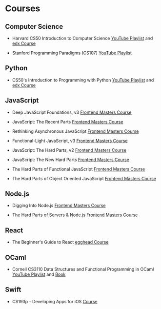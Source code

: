 # Courses

## Computer Science

- Harvard CS50 Introduction to Computer Science
[YouTube Playlist](https://www.youtube.com/playlist?list=PLhQjrBD2T380F_inVRXMIHCqLaNUd7bN4) and
[edx Course](https://www.edx.org/course/introduction-computer-science-harvardx-cs50x)

- Stanford Programming Paradigms (CS107)
[YouTube Playlist](https://www.youtube.com/playlist?list=PL9D558D49CA734A02)

## Python

- CS50's Introduction to Programming with Python [YouTube Playlist](https://www.youtube.com/playlist?list=PLhQjrBD2T3817j24-GogXmWqO5Q5vYy0V) and [edx Course](https://www.edx.org/course/cs50s-introduction-to-programming-with-python)

## JavaScript

- Deep JavaScript Foundations, v3
[Frontend Masters Course](https://frontendmasters.com/courses/deep-javascript-v3/)

- JavaScript: The Recent Parts
[Frontend Masters Course](https://frontendmasters.com/courses/js-recent-parts/)

- Rethinking Asynchronous JavaScript
[Frontend Masters Course](https://frontendmasters.com/courses/rethinking-async-js/)

- Functional-Light JavaScript, v3
[Frontend Masters Course](https://frontendmasters.com/courses/functional-javascript-v3/)

- JavaScript: The Hard Parts, v2
[Frontend Masters Course](https://frontendmasters.com/courses/javascript-hard-parts-v2/)

- JavaScript: The New Hard Parts
[Frontend Masters Course](https://frontendmasters.com/courses/javascript-new-hard-parts/)

- The Hard Parts of Functional JavaScript
[Frontend Masters Course](https://frontendmasters.com/courses/functional-js-fundamentals/)

- The Hard Parts of Object Oriented JavaScript
[Frontend Masters Course](https://frontendmasters.com/courses/object-oriented-js/)

## Node.js

- Digging Into Node.js
[Frontend Masters Course](https://frontendmasters.com/courses/digging-into-node/)

- The Hard Parts of Servers & Node.js
[Frontend Masters Course](https://frontendmasters.com/courses/servers-node-js/)

## React

- The Beginner's Guide to React
[egghead Course](https://egghead.io/courses/the-beginner-s-guide-to-react)

## OCaml

- Cornell CS3110 Data Structures and Functional Programming in OCaml
[YouTube Playlist](https://www.youtube.com/playlist?list=PLre5AT9JnKShBOPeuiD9b-I4XROIJhkIU) and
[Book](https://cs3110.github.io/textbook/cover.html)

## Swift

- CS193p - Developing Apps for iOS
[Course](https://cs193p.sites.stanford.edu/)
